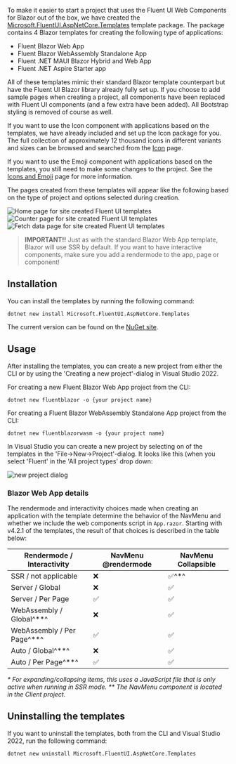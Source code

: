 To make it easier to start a project that uses the Fluent UI Web Components for Blazor out of the box, we have created the [Microsoft.FluentUI.AspNetCore.Templates](https://www.nuget.org/packages/Microsoft.FluentUI.AspNetCore.Templates/) template package. The package contains 4 Blazor templates for creating the following type of applications:   
- Fluent Blazor Web App
- Fluent Blazor WebAssembly Standalone App
- Fluent .NET MAUI Blazor Hybrid and Web App
- Fluent .NET Aspire Starter app


All of these templates mimic their standard Blazor template counterpart but have the Fluent UI Blazor library already fully set up. If you choose to add sample pages when creating a project, all components have been replaced with Fluent UI components (and a few extra have been added). All Bootstrap styling is removed of course as well.

If you want to use the Icon component with applications based on the templates, we have already included and set up the Icon package for you. The full collection of approximately 12 thousand icons in different variants and sizes can be browsed and searched from the [Icon](https://www.fluentui-blazor.net/Icon) page.

If you want to use the Emoji component with applications based on the templates, you still need to make some changes to the project. See the [Icons and Emoji](https://www.fluentui-blazor.net/IconsAndEmoji) page for more information.

The pages created from these templates will appear like the following based on the type of project and options selected during creation.

![Home page for site created Fluent UI templates](https://www.fluentui-blazor.net/_content/FluentUI.Demo.Shared/images/template-home.png)
![Counter page for site created Fluent UI templates](https://www.fluentui-blazor.net/_content/FluentUI.Demo.Shared/images/template-counter.png)
![Fetch data page for site created Fluent UI templates](https://www.fluentui-blazor.net/_content/FluentUI.Demo.Shared/images/template-weather.png)

> **IMPORTANT!!**
> Just as with the standard Blazor Web App template, Blazor will use SSR by default. If you want to have interactive components, make sure you add a rendermode to the app, page or component!

## Installation

You can install the templates by running the following command:

```cshtml
dotnet new install Microsoft.FluentUI.AspNetCore.Templates
```

The current version can be found on the [NuGet site](https://www.nuget.org/packages/Microsoft.FLuentUI.AspNetCore.Templates/).

## Usage

After installing the templates, you can create a new project from either the CLI or by using the 'Creating a new project'-dialog in Visual Studio 2022.

For creating a new Fluent Blazor Web App project from the CLI:

```cshtml
dotnet new fluentblazor -o {your project name}
```

For creating a Fluent Blazor WebAssembly Standalone App project from the CLI:

```cshtml
dotnet new fluentblazorwasm -o {your project name}
```

In Visual Studio you can create a new project by selecting on of the templates in the 'File-&gt;New-&gt;Project'-dialog. It looks like this (when you select 'Fluent'
in the 'All project types' drop down:

![new project dialog](./_content/FluentUI.Demo.Shared/images/new-project-dialog.png)

### Blazor Web App details

The rendermode and interactivity choices made when creating an application with the template determine the behavior of the NavMenu and whether we include the web components script in `App.razor`. Starting with v4.2.1 of the templates, the result of that choices is described in the table below:

| Rendermode / Interactivity | NavMenu @rendermode | NavMenu Collapsible |
| --- | --- | --- |
| SSR / not applicable | ❌ | ✅^\*^ |
| Server / Global | ❌ | ✅ |
| Server / Per Page | ✅ | ✅ |
| WebAssembly / Global^\*\*^ | ❌ | ✅ |
| WebAssembly / Per Page^\*\*^ | ✅ | ✅ |
| Auto / Global^\*\*^ | ❌ | ✅ |
| Auto / Per Page^\*\*^ | ✅ | ✅ |

*\* For expanding/collapsing items, this uses a JavaScript file that is only active when running in SSR mode.*
*\*\* The NavMenu component is located in the Client project.*

## Uninstalling the templates

If you want to uninstall the templates, both from the CLI and Visual Studio 2022, run the following command:

```cshtml
dotnet new uninstall Microsoft.FluentUI.AspNetCore.Templates
```
